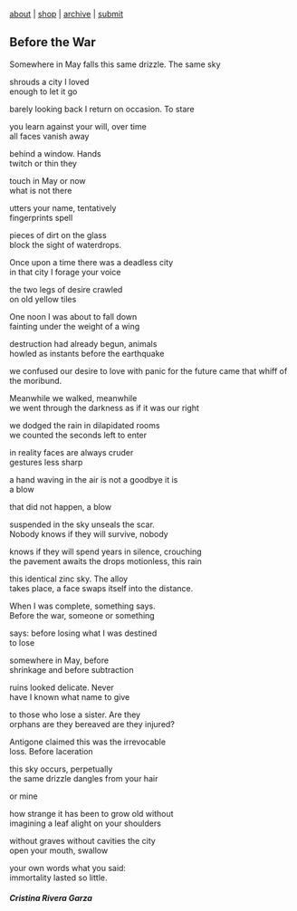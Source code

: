 [about](about.md)  |  [shop](shop.md)  |  [archive](archive.md)  |  [submit](submit.md)

## Before the War  

  
Somewhere in May falls
this same drizzle. The same sky

shrouds a city I loved  
enough to let it go  

barely looking back
I return on occasion. To stare  

you learn against your will, over time  
all faces vanish away  

behind a window. Hands  
twitch or thin they  

touch in May or now  
what is not there  

utters your name, tentatively  
fingerprints spell

pieces of dirt on the glass  
block the sight of waterdrops.  

Once upon a time there was a deadless city  
in that city I forage your voice  

the two legs of desire crawled  
on old yellow tiles  

One noon I was about to fall down  
fainting under the weight of a wing  

destruction had already begun, animals  
howled as instants before the earthquake  

we confused our desire to love with panic
for the future came that whiff of the moribund.  

Meanwhile we walked, meanwhile  
we went through the darkness as if it was our right  

we dodged the rain in dilapidated rooms  
we counted the seconds left to enter  

in reality faces are always cruder  
gestures less sharp  

a hand waving in the air is not a goodbye it is  
a blow

that did not happen, a blow  

suspended in the sky unseals the scar.  
Nobody knows if they will survive, nobody  

knows if they will spend years in silence, crouching  
the pavement awaits the drops motionless, this rain  

this identical zinc sky. The alloy  
takes place, a face swaps itself into the distance.  

When I was complete, something says.   
Before the war, someone or something  

says: before losing what I was destined  
to lose  

somewhere in May, before  
shrinkage and before subtraction  

ruins looked delicate. Never  
have I known what name to give  

to those who lose a sister. Are they  
orphans are they bereaved are they injured?  

Antigone claimed this was the irrevocable  
loss. Before laceration  

this sky occurs, perpetually  
the same drizzle dangles from your hair  

or mine  

how strange it has been to grow old without  
imagining a leaf alight on your shoulders  

without graves without cavities the city   
open your mouth, swallow  

your own words what you said:  
immortality lasted so little.


#### *Cristina Rivera Garza* 


